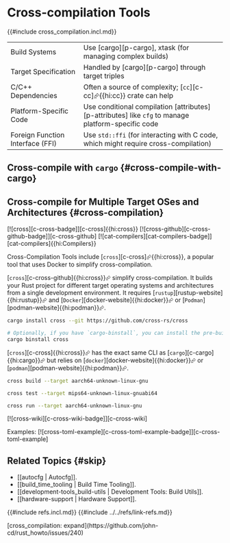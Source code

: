 # Cross-compilation Tools

{{#include cross_compilation.incl.md}}

|  |  |
|---|---|
| Build Systems | Use [cargo][p-cargo], xtask (for managing complex builds) |
| Target Specification | Handled by [cargo][p-cargo] through target triples |
| C/C++ Dependencies | Often a source of complexity; [`cc`][c-cc]⮳{{hi:cc}} crate can help |
| Platform-Specific Code | Use conditional compilation [attributes][p-attributes] like `cfg` to manage platform-specific code |
| Foreign Function Interface (FFI) | Use `std::ffi` (for interacting with C code, which might require cross-compilation) |

## Cross-compile with `cargo` {#cross-compile-with-cargo}

## Cross-compile for Multiple Target OSes and Architectures {#cross-compilation}

[![cross][c-cross-badge]][c-cross]{{hi:cross}} [![cross-github][c-cross-github-badge]][c-cross-github] [![cat-compilers][cat-compilers-badge]][cat-compilers]{{hi:Compilers}}

Cross-Compilation Tools include [`cross`][c-cross]⮳{{hi:cross}}, a popular tool that uses Docker to simplify cross-compilation.

[`cross`][c-cross-github]{{hi:cross}}⮳ simplify cross-compilation. It builds your Rust project for different target operating systems and architectures from a single development environment. It requires [`rustup`][rustup-website]{{hi:rustup}}⮳ and [`Docker`][docker-website]{{hi:docker}}⮳ or [`Podman`][podman-website]{{hi:podman}}⮳.

```sh
cargo install cross --git https://github.com/cross-rs/cross

# Optionally, if you have `cargo-binstall`, you can install the pre-built binary
cargo binstall cross
```

[`cross`][c-cross]{{hi:cross}}⮳ has the exact same CLI as [`cargo`][c-cargo]{{hi:cargo}}⮳ but relies on [`docker`][docker-website]{{hi:docker}}⮳ or [`podman`][podman-website]{{hi:podman}}⮳.

```sh
cross build --target aarch64-unknown-linux-gnu

cross test --target mips64-unknown-linux-gnuabi64

cross run --target aarch64-unknown-linux-gnu
```

[![cross-wiki][c-cross-wiki-badge]][c-cross-wiki]

Examples: [![cross-toml-example][c-cross-toml-example-badge]][c-cross-toml-example]

## Related Topics {#skip}

- [[autocfg | Autocfg]].
- [[build_time_tooling | Build Time Tooling]].
- [[development-tools_build-utils | Development Tools: Build Utils]].
- [[hardware-support | Hardware Support]].

{{#include refs.incl.md}}
{{#include ../../refs/link-refs.md}}

<div class="hidden">
[cross_compilation: expand](https://github.com/john-cd/rust_howto/issues/240)
</div>
